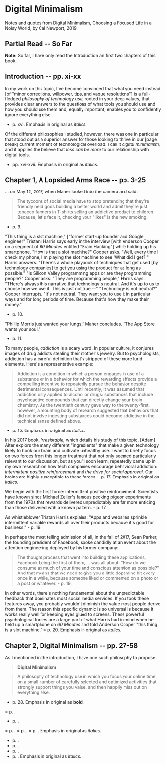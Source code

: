 
# Digital Minimalism

Notes and quotes from Digital Minimalism, Choosing a Focused Life in a Noisy World, by Cal Newport, 2019

## Partial Read -- So Far

**Note:** So far, I have only read the Introduction an first two chapters of this book.

## Introduction -- pp. xi-xx

In my work on this topic, I've become convinced that what you need instead [of "minor corrections, willpower, tips, and
vague resolutions"] is a full-fledged *philosophy of technology use,* rooted in your deep values, that provides clear
answers to the questions of what tools you should use and how you should use them and, equally important, enables you to
confidently ignore everything else.
  - p. xvi.  Emphasis in original as *italics.*

Of the different philosophies I studied, however, there was one in particular that stood out as a superior answer for those
looking to thrive in our [page break] current moment of technological overload.  I call it *digital minimalism,* and it
applies the believe that *less can be more* to our relationship with digital tools.
  - pp. xvi-xvii.  Emphasis in original as *italics.*

## Chapter 1, A Lopsided Arms Race -- pp. 3-25

... on May 12, 2017, when Maher looked into the camera and said:
> The tycoons of social media have to stop pretending that they're friendly nerd gods building a better world
> and admit they're just tobacco farmers in T-shirts selling an addictive product to children.  Because, let's
> face it, checking your "likes" is the new smoking.
  - p. 9.

"This thing is a slot machine," ["former start-up founder and Google engineer" Tristan] Harris says early in the interview
[with Anderson Cooper on a segment of *60 Minutes* entitled "Brain Hacking"] while holding up his smartphone.
"How is that a slot machine?" Cooper asks.
"Well, every time I check my phone, I'm playing the slot machine to see 'What did I get?'" Harris answers.  "There's a whole
playbook of techniques that get used [by technology companies] to get you using the product for as long as possible."
"Is Silicon Valley programming apps or are they programming people?" Cooper asks.
"They are programming people," Harris says.  "THere's always this narrative that technology's neutral.  And it's up to us to
choose how we use it.  This is just not true --"
"Technology is not neutral?" Cooper interrupts.
"It's not neutral.  They want you to use it in particular ways and for long periods of time.  Because that's how they make their
money."
  - p. 10.

"Phillip Morris just wanted your lungs," Maher concludes.  "The App Store wants your soul."
  - p. 11.

To many people, *addiction* is a scary word.  In popular culture, it conjures images of drug addicts stealing their mother's
jewelry.  But to psychologists, addiction has a careful definition that's stripped of these more lurid elements.  Here's a
representative example:
> Addiction is a condition in which a person engages in use of a substance or in a behavior for which the
> rewarding effects provide a compelling incentive to repeatedly pursue the behavior despite detrimental
> consequences.
Until recently, it was assumed that addiction only applied to alcohol or drugs: substances that include psychoactive compounds
that can directly change your brain chemistry.  As the twentieth century gave way to the twenty-first, however, a mounting body
of research suggested that behaviors that did not involve ingesting substances could become addictive in the technical sense
defined above.
  - p. 15.  Emphasis in original as *italics.*

In his 2017 book, *Irresistable,* which details his study of this topic, [Adam] Alter explors the many different "ingredients"
that make a given technology likely to hook our brain and cultivate unhealthy use.  I want to briefly focus on two forces from
this longer treatment that not only seemed particularly relevant to our discussion, but as you'll soon learn, repeatedly came up
in my own research on how tech companies encourage behavioral addiction: *intermittent positive reinforcement* and *the drive for
social approval.*
Our brains are highly susceptible to these forces.
\- p. 17.  Emphasis in original as *italics.*

We begin with the first force: intermittent positive reinforcement.  Scientists have known since Michael Zeiler's famous pecking
pigeon experiments from the 1970s that rewards delivered unpredictably are far more enticing than those delivered wtih a known
pattern.
\- p. 17.

As whistleblower Tristan Harris explains: "Apps and websites sprinkle intermittent variable rewards all over their products because
it's good for business."
\- p. 19.

In perhaps the most telling admission of all, in the fall of 2017, Sean Parker, the founding president of Facebook, spoke candidly
at an event about the attention engineering deployed by his former company:
> The thought process that went into building these applications, Facebook being the first of them, ... was all
> about: "How do we consume as much of your time and conscious attention as possible?"  And that means that we
> need to give you a little dopamine hit every once in a while, because someone liked or commented on a photo
> or a post or whatever.
\- p. 19.

In other words, there's nothing fundamental about the unpredictable feedback that dominates most social media services.  If you took
these features away, you probably wouldn't diminish the value most people derive from them.  The reason this specific dynamic is so
universal is because it works really well for keeping eyes glued to screens.  These powerful psychological forces are a large part of
what Harris had in mind when he held up a smartphone on *60 Minutes* and told Anderson Cooper "this thing is a slot machine."
= p. 20.  Emphasis in original as *italics.*

## Chapter 2, Digital Minimalism -- pp. 27-58
As I mentioned in the introduction, I have one such philosophy to propose:
> **Digital Minimalism**

> A philosophy of technology use in which you focus your online time on a small number of carefully selected
> and optimized activities that strongly support things you value, and then happily miss out on everything
> else.
+ p. 28.  Emphasis in original as **bold.**

= p. .

+ p. .

= p. .
= p. .
= p. .  Emphasis in original as *italics.*


+ p. .
+ p. .
+ p. .
+ p. .  Emphasis in original as *italics.*


